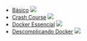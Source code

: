 * [Básico](https://www.youtube.com/playlist?list=PLqYy1yOe0SKf0n0wB91etck0ykXZq2dGD) ![](https://geps.dev/progress/0)
* [Crash Course](https://www.youtube.com/playlist?list=PL4cUxeGkcC9hxjeEtdHFNYMtCpjNBm3h7) ![](https://geps.dev/progress/0)
* [Docker Essencial](https://www.youtube.com/playlist?list=PLViOsriojeLrdw5VByn96gphHFxqH3O_N) ![](https://geps.dev/progress/0)
* [Descomplicando Docker](https://www.youtube.com/playlist?list=PLf-O3X2-mxDn1VpyU2q3fuI6YYeIWp5rR) ![](https://geps.dev/progress/0)
